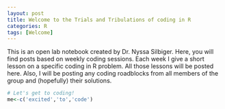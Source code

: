 ```yaml
---
layout: post
title: Welcome to the Trials and Tribulations of coding in R
categories: R
tags: [Welcome]
---
```


This is an open lab notebook created by Dr. Nyssa Silbiger. Here, you will find posts based on weekly coding sessions. Each week I give a short lesson on a specific coding in R problem. All those lessons will be posted here. Also, I will be posting any coding roadblocks from all members of the group and (hopefully) their solutions.

```R
# Let's get to coding! 
me<-c('excited','to','code')
```
